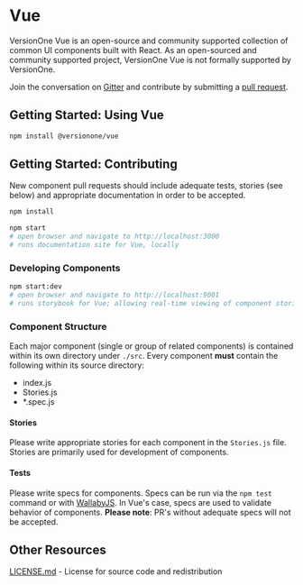 # Vue

VersionOne Vue is an open-source and community supported collection of common UI components built with React. As an open-sourced and community supported project, VersionOne Vue is not formally supported by VersionOne.

Join the conversation on [Gitter](https://gitter.im/versionone/Vue) and contribute by submitting a [pull request](https://help.github.com/articles/about-pull-requests/).

## Getting Started: Using Vue

```sh
npm install @versionone/vue
```

## Getting Started: Contributing

New component pull requests should include adequate tests, stories (see below) and appropriate documentation in order to be accepted.

```sh
npm install

npm start
# open browser and navigate to http://localhost:3000
# runs documentation site for Vue, locally
```

### Developing Components

```sh
npm start:dev
# open browser and navigate to http://localhost:9001
# runs storybook for Vue; allowing real-time viewing of component stories
```

### Component Structure

Each major component (single or group of related components) is contained within its own directory under `./src`. Every component **must** contain the following within its source directory:

- index.js
- Stories.js
- *.spec.js

#### Stories

Please write appropriate stories for each component in the `Stories.js` file. Stories are primarily used for development of components.

#### Tests

Please write specs for components. Specs can be run via the `npm test` command or with [WallabyJS](https://wallabyjs.com/). In Vue's case, specs are used to validate behavior of components. **Please note**: PR's without adequate specs will not be accepted.

## Other Resources

[LICENSE.md](./license.md) - License for source code and redistribution
